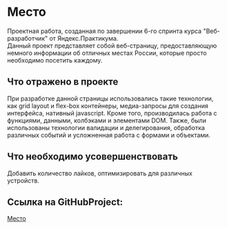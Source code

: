 # Место  
 
Проектная работа, созданная по завершении 6-го спринта курса "Веб-разработчик" от Яндекс.Практикума.  
Данный проект представляет собой веб-страницу, предоставляющую немного информации об отличных местах России, которые просто необходимо посетить каждому.  
## Что отражено в проекте  

При разработке данной страницы использовались такие технологии, как grid layout и  flex-box контейнеры, медиа-запросы для создания интерфейса, нативный javascript. Кроме того, производилась работа с функциями, данными, колбэками и элементами DOM.
Также, были использованы технологии валидации и делегирования, обработка различных событий и усложненная работа с формами и объектами.

## Что необходимо усовершенствовать  

Добавить количество лайков, оптимизировать для различных устройств.
## Ссылка на GitHubProject:  
[Место](https://qvanchik57.github.io/mesto/)
